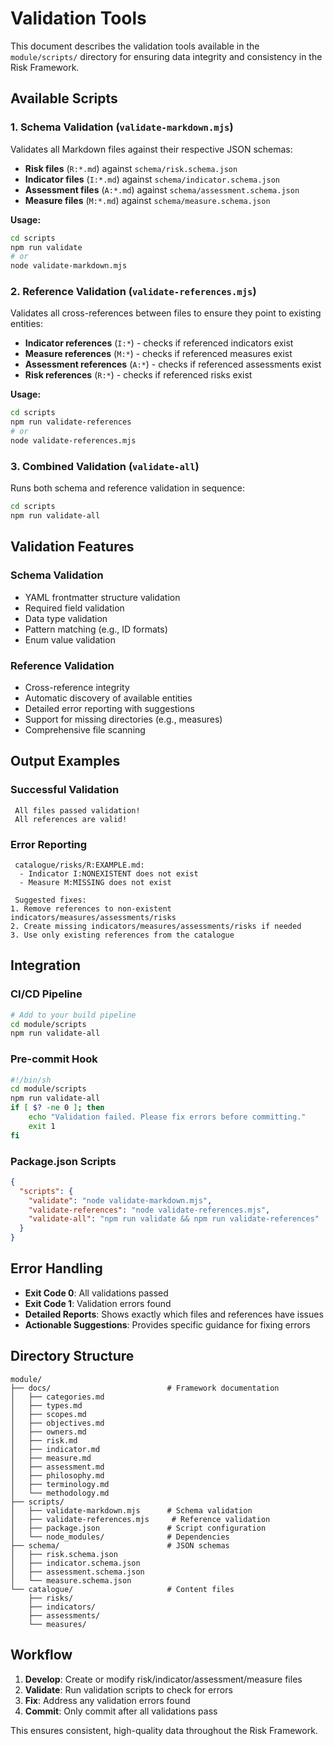 #  Validation Tools

This document describes the validation tools available in the `module/scripts/` directory for ensuring data integrity and consistency in the Risk Framework.

##  Available Scripts

### 1. Schema Validation (`validate-markdown.mjs`)

Validates all Markdown files against their respective JSON schemas:

- **Risk files** (`R:*.md`) against `schema/risk.schema.json`
- **Indicator files** (`I:*.md`) against `schema/indicator.schema.json`
- **Assessment files** (`A:*.md`) against `schema/assessment.schema.json`
- **Measure files** (`M:*.md`) against `schema/measure.schema.json`

**Usage:**
```bash
cd scripts
npm run validate
# or
node validate-markdown.mjs
```

### 2. Reference Validation (`validate-references.mjs`)

Validates all cross-references between files to ensure they point to existing entities:

- **Indicator references** (`I:*`) - checks if referenced indicators exist
- **Measure references** (`M:*`) - checks if referenced measures exist
- **Assessment references** (`A:*`) - checks if referenced assessments exist
- **Risk references** (`R:*`) - checks if referenced risks exist

**Usage:**
```bash
cd scripts
npm run validate-references
# or
node validate-references.mjs
```

### 3. Combined Validation (`validate-all`)

Runs both schema and reference validation in sequence:

```bash
cd scripts
npm run validate-all
```

##  Validation Features

### Schema Validation
-  YAML frontmatter structure validation
-  Required field validation
-  Data type validation
-  Pattern matching (e.g., ID formats)
-  Enum value validation

### Reference Validation
-  Cross-reference integrity
-  Automatic discovery of available entities
-  Detailed error reporting with suggestions
-  Support for missing directories (e.g., measures)
-  Comprehensive file scanning

##  Output Examples

### Successful Validation
```
 All files passed validation!
 All references are valid!
```

### Error Reporting
```
 catalogue/risks/R:EXAMPLE.md:
  - Indicator I:NONEXISTENT does not exist
  - Measure M:MISSING does not exist

 Suggested fixes:
1. Remove references to non-existent indicators/measures/assessments/risks
2. Create missing indicators/measures/assessments/risks if needed
3. Use only existing references from the catalogue
```

##  Integration

### CI/CD Pipeline
```bash
# Add to your build pipeline
cd module/scripts
npm run validate-all
```

### Pre-commit Hook
```bash
#!/bin/sh
cd module/scripts
npm run validate-all
if [ $? -ne 0 ]; then
    echo "Validation failed. Please fix errors before committing."
    exit 1
fi
```

### Package.json Scripts
```json
{
  "scripts": {
    "validate": "node validate-markdown.mjs",
    "validate-references": "node validate-references.mjs",
    "validate-all": "npm run validate && npm run validate-references"
  }
}
```

##  Error Handling

- **Exit Code 0**: All validations passed
- **Exit Code 1**: Validation errors found
- **Detailed Reports**: Shows exactly which files and references have issues
- **Actionable Suggestions**: Provides specific guidance for fixing errors

##  Directory Structure

```
module/
├── docs/                          # Framework documentation
│   ├── categories.md
│   ├── types.md
│   ├── scopes.md
│   ├── objectives.md
│   ├── owners.md
│   ├── risk.md
│   ├── indicator.md
│   ├── measure.md
│   ├── assessment.md
│   ├── philosophy.md
│   ├── terminology.md
│   └── methodology.md
├── scripts/
│   ├── validate-markdown.mjs      # Schema validation
│   ├── validate-references.mjs     # Reference validation
│   ├── package.json               # Script configuration
│   └── node_modules/              # Dependencies
├── schema/                        # JSON schemas
│   ├── risk.schema.json
│   ├── indicator.schema.json
│   ├── assessment.schema.json
│   └── measure.schema.json
└── catalogue/                     # Content files
    ├── risks/
    ├── indicators/
    ├── assessments/
    └── measures/
```

##  Workflow

1. **Develop**: Create or modify risk/indicator/assessment/measure files
2. **Validate**: Run validation scripts to check for errors
3. **Fix**: Address any validation errors found
4. **Commit**: Only commit after all validations pass

This ensures consistent, high-quality data throughout the Risk Framework.
